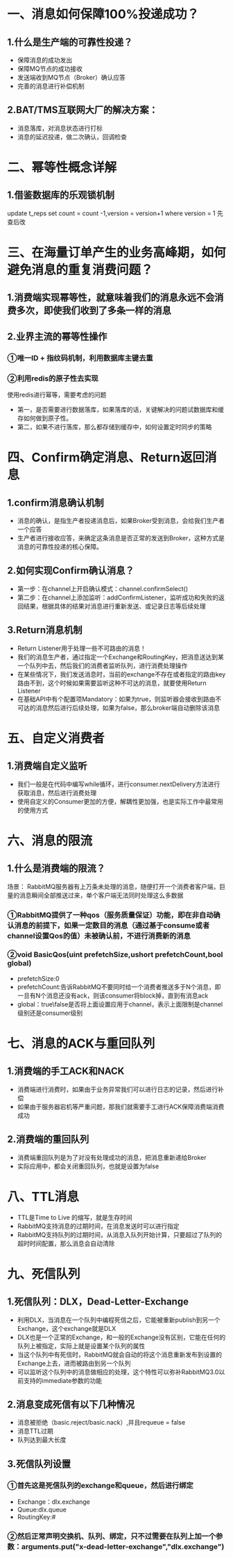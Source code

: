 

# 一、消息如何保障100%投递成功？
## 1.什么是生产端的可靠性投递？
+ 保障消息的成功发出
+ 保障MQ节点的成功接收
+ 发送端收到MQ节点（Broker）确认应答
+ 完善的消息进行补偿机制

## 2.BAT/TMS互联网大厂的解决方案：
+ 消息落库，对消息状态进行打标
+ 消息的延迟投递，做二次确认，回调检查

# 二、幂等性概念详解
## 1.借鉴数据库的乐观锁机制
update t_reps set count = count -1,version = version+1 where version = 1
先查后改

# 三、在海量订单产生的业务高峰期，如何避免消息的重复消费问题？
## 1.消费端实现幂等性，就意味着我们的消息永远不会消费多次，即使我们收到了多条一样的消息

## 2.业界主流的幂等性操作
### ①唯一ID + 指纹码机制，利用数据库主键去重

### ②利用redis的原子性去实现
使用redis进行幂等，需要考虑的问题
+ 第一，是否需要进行数据落库，如果落库的话，关键解决的问题试数据库和缓存如何做到原子性。
+ 第二，如果不进行落库，那么都存储到缓存中，如何设置定时同步的策略


# 四、Confirm确定消息、Return返回消息
## 1.confirm消息确认机制
+ 消息的确认，是指生产者投递消息后，如果Broker受到消息，会给我们生产者一个应答
+ 生产者进行接收应答，来确定这条消息是否正常的发送到Broker，这种方式是消息的可靠性投递的核心保障。

## 2.如何实现Confirm确认消息？
+ 第一步：在channel上开启确认模式：channel.confirmSelect()
+ 第二步：在channel上添加监听：addConfirmListener，监听成功和失败的返回结果，根据具体的结果对消息进行重新发送、或记录日志等后续处理

## 3.Return消息机制
+ Return Listener用于处理一些不可路由的消息！
+ 我们的消息生产者，通过指定一个Exchange和RoutingKey，把消息送达到某一个队列中去，然后我们的消费者监听队列，进行消费处理操作
+ 在某些情况下，我们发送消息时，当前的exchange不存在或者指定的路由key路由不到，这个时候如果需要监听这种不可达的消息，就要使用Return Listener
+ 在基础API中有个配置项Mandatory：如果为true，则监听器会接收到路由不可达的消息然后进行后续处理，如果为false，那么broker端自动删除该消息

# 五、自定义消费者
## 1.消费端自定义监听
+ 我们一般是在代码中编写while循环，进行consumer.nextDelivery方法进行获取消息，然后进行消费处理
+ 使用自定义的Consumer更加的方便，解耦性更加强，也是实际工作中最常用的使用方式

# 六、消息的限流
## 1.什么是消费端的限流？
场景：
RabbitMQ服务器有上万条未处理的消息，随便打开一个消费者客户端，巨量的消息瞬间全部推送过来，单个客户端无法同时处理这么多数据
### ①RabbitMQ提供了一种qos（服务质量保证）功能，即在非自动确认消息的前提下，如果一定数目的消息（通过基于consume或者channel设置Qos的值）未被确认前，不进行消费新的消息
### ②void BasicQos(uint prefetchSize,ushort prefetchCount,bool global)
+ prefetchSize:0
+ prefetchCount:告诉RabbitMQ不要同时给一个消费者推送多于N个消息，即一旦有N个消息还没有ack，则该consumer将block掉，直到有消息ack
+ global：true\false是否将上面设置应用于channel，表示上面限制是channel级别还是consumer级别

# 七、消息的ACK与重回队列
## 1.消费端的手工ACK和NACK
+ 消费端进行消费时，如果由于业务异常我们可以进行日志的记录，然后进行补偿
+ 如果由于服务器宕机等严重问题，那我们就需要手工进行ACK保障消费端消费成功

## 2.消费端的重回队列
+ 消费端重回队列是为了对没有处理成功的消息，把消息重新递给Broker
+ 实际应用中，都会关闭重回队列，也就是设置为false

# 八、TTL消息
+ TTL是Time to Live 的缩写，就是生存时间
+ RabbitMQ支持消息的过期时间，在消息发送时可以进行指定
+ RabbitMQ支持队列的过期时间，从消息入队列开始计算，只要超过了队列的超时时间配置，那么消息会自动清除

# 九、死信队列
## 1.死信队列：DLX，Dead-Letter-Exchange
+ 利用DLX，当消息在一个队列中编程死信之后，它能被重新publish到另一个Exchange，这个exchange就是DLX
+ DLX也是一个正常的Exchange，和一般的Exchange没有区别，它能在任何的队列上被指定，实际上就是设置某个队列的属性
+ 当这个队列中有死信时，RabbitMQ就会自动的将这个消息重新发布到设置的Exchange上去，进而被路由到另一个队列
+ 可以监听这个队列中的消息做相应的处理，这个特性可以弥补RabbitMQ3.0以前支持的immediate参数的功能

## 2.消息变成死信有以下几种情况
+ 消息被拒绝（basic.reject/basic.nack）,并且requeue = false
+ 消息TTL过期
+ 队列达到最大长度

## 3.死信队列设置
### ①首先这是死信队列的exchange和queue，然后进行绑定
+ Exchange：dlx.exchange
+ Queue:dlx.queue
+ RoutingKey:#

### ②然后正常声明交换机、队列、绑定，只不过需要在队列上加一个参数：arguments.put("x-dead-letter-exchange","dlx.exchange")

